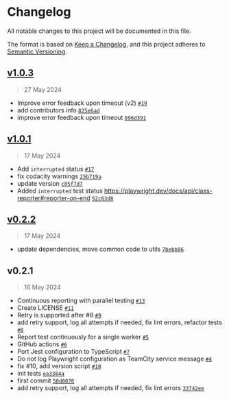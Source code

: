 # Changelog

All notable changes to this project will be documented in this file.

The format is based on [Keep a Changelog](https://keepachangelog.com/en/1.1.0/),
and this project adheres to [Semantic Versioning](https://semver.org/spec/v2.0.0.html).

## [v1.0.3](https://github.com/artemrudenko/playwright-teamcity-reporter/compare/v1.0.1...v1.0.3)

> 27 May 2024

- Improve error feedback upon timeout (v2) [`#19`](https://github.com/artemrudenko/playwright-teamcity-reporter/pull/19)
- add contributors info [`825e6ad`](https://github.com/artemrudenko/playwright-teamcity-reporter/commit/825e6adf7be97569c12f23b7064df2368ce48a13)
- improve error feedback upon timeout [`896d391`](https://github.com/artemrudenko/playwright-teamcity-reporter/commit/896d39155e89afbce7edbe19cb4f19550e79287a)

## [v1.0.1](https://github.com/artemrudenko/playwright-teamcity-reporter/compare/v0.2.2...v1.0.1)

> 17 May 2024

- Add `interrupted` status [`#17`](https://github.com/artemrudenko/playwright-teamcity-reporter/pull/17)
- fix codacity warnings [`25b719a`](https://github.com/artemrudenko/playwright-teamcity-reporter/commit/25b719a4691930f653b8c5f2530f164e8c5459ea)
- update version [`c05f7d7`](https://github.com/artemrudenko/playwright-teamcity-reporter/commit/c05f7d7c93ed074c6464c0ec4cbff02ea8a25a67)
- Added `interrupted` test status <https://playwright.dev/docs/api/class-reporter#reporter-on-end> [`52c63d8`](https://github.com/artemrudenko/playwright-teamcity-reporter/commit/52c63d8d872d9aba860df8c093d8154695105f15)

## [v0.2.2](https://github.com/artemrudenko/playwright-teamcity-reporter/compare/v0.2.1...v0.2.2)

> 17 May 2024

- update dependencies, move common code to utils [`7bebb86`](https://github.com/artemrudenko/playwright-teamcity-reporter/commit/7bebb86d55dc248d937db7600bf12ae4640dde09)

## v0.2.1

> 16 May 2024

- Continuous reporting with parallel testing [`#13`](https://github.com/artemrudenko/playwright-teamcity-reporter/pull/13)
- Create LICENSE [`#11`](https://github.com/artemrudenko/playwright-teamcity-reporter/pull/11)
- Retry is supported after #8 [`#9`](https://github.com/artemrudenko/playwright-teamcity-reporter/pull/9)
- add retry support, log all attempts if needed, fix lint errors, refactor tests [`#8`](https://github.com/artemrudenko/playwright-teamcity-reporter/pull/8)
- Report test continuously for a single worker [`#5`](https://github.com/artemrudenko/playwright-teamcity-reporter/pull/5)
- GitHub actions [`#6`](https://github.com/artemrudenko/playwright-teamcity-reporter/pull/6)
- Port Jest configuration to TypeScript [`#7`](https://github.com/artemrudenko/playwright-teamcity-reporter/pull/7)
- Do not log Playwright configuration as TeamCity service message [`#4`](https://github.com/artemrudenko/playwright-teamcity-reporter/pull/4)
- fix #10, add version script [`#10`](https://github.com/artemrudenko/playwright-teamcity-reporter/issues/10)
- init tests [`ea3384a`](https://github.com/artemrudenko/playwright-teamcity-reporter/commit/ea3384a84dad3ca049deff77af22d5109e0ed841)
- first commit [`50d8076`](https://github.com/artemrudenko/playwright-teamcity-reporter/commit/50d80766ebefc74ce2e097b9260a3e9ed7dd7a29)
- add retry support, log all attempts if needed, fix lint errors [`33742ee`](https://github.com/artemrudenko/playwright-teamcity-reporter/commit/33742ee6fac3ebdc03417cb06a01c7d552c401af)

